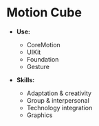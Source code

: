 # Motion Cube

* **Use:**
	* CoreMotion
	* UIKit
	* Foundation
	* Gesture

* **Skills:**
    * Adaptation & creativity
    * Group & interpersonal
    * Technology integration
    * Graphics
